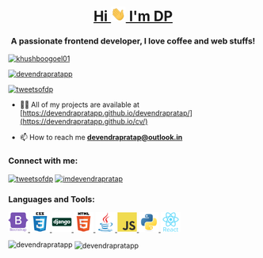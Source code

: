 <h1 align="center"><a href="https://devendrapratapp.github.io/devendrapratap/" rel="nofollow">Hi <img src="https://raw.githubusercontent.com/ABSphreak/ABSphreak/master/gifs/Hi.gif" width="30px" style="max-width:100%;"> I'm DP</a></h1>
<h3 align="center">A passionate frontend developer, I love coffee and web stuffs!</h3>
<p align="left"> <a target="_blank" rel="noopener noreferrer" href="https://camo.githubusercontent.com/5da51502478cbb243eb85bce7104fd5a530bdafee9b943a3b5a607eae972f1ce/68747470733a2f2f6b6f6d617265762e636f6d2f67687076632f3f757365726e616d653d6b68757368626f6f676f656c3031266c6162656c3d50726f66696c65253230766965777326636f6c6f723d313239653030267374796c653d706c6173746963"><img src="https://camo.githubusercontent.com/5da51502478cbb243eb85bce7104fd5a530bdafee9b943a3b5a607eae972f1ce/68747470733a2f2f6b6f6d617265762e636f6d2f67687076632f3f757365726e616d653d6b68757368626f6f676f656c3031266c6162656c3d50726f66696c65253230766965777326636f6c6f723d313239653030267374796c653d706c6173746963" alt="khushboogoel01" data-canonical-src="https://komarev.com/ghpvc/?username=khushboogoel01&amp;label=Profile%20views&amp;color=129e00&amp;style=plastic" style="max-width:100%;"></a> </p>


<p align="left"> <a href="https://github.com/ryo-ma/github-profile-trophy"><img src="https://github-profile-trophy.vercel.app/?username=devendrapratapp" alt="devendrapratapp" /></a> </p>

<p align="left"> <a href="https://twitter.com/tweetsofdp" target="blank"><img src="https://img.shields.io/twitter/follow/tweetsofdp?logo=twitter&style=for-the-badge" alt="tweetsofdp" /></a> </p>

- 👨‍💻 All of my projects are available at [https://devendrapratapp.github.io/devendrapratap/](https://devendrapratapp.github.io/cv/)

- 📫 How to reach me **devendrapratap@outlook.in**

<h3 align="left">Connect with me:</h3>
<p align="left">
<a href="https://linkedin.com/in/devendra-pratap-90b000211" target="_blank"><img align="center" src="https://camo.githubusercontent.com/28bbd2596707954793abeff9eb24d343c1c78b7bf184b90294b4b190c6097a65/68747470733a2f2f63646e2e6a7364656c6976722e6e65742f6e706d2f73696d706c652d69636f6e7340332e302e312f69636f6e732f6c696e6b6564696e2e737667" alt="tweetsofdp" height="30" width="40" data-canonical-src="" style="max-width:100%;"></a>
<a href="https://instagram.com/imdevendrapratap" target="_blank"><img align="center" src="https://camo.githubusercontent.com/aecaf87326884e8b0466bb799265a13fee7586246ebda3e066cb7fad82a1fd23/68747470733a2f2f63646e2e6a7364656c6976722e6e65742f6e706d2f73696d706c652d69636f6e7340332e302e312f69636f6e732f696e7374616772616d2e737667" alt="imdevendrapratap" height="30" width="40" data-canonical-src="https://cdn.jsdelivr.net/npm/simple-icons@3.0.1/icons/instagram.svg" style="max-width:100%;"></a>
</p>

<h3 align="left">Languages and Tools:</h3>
<p align="left"> <a href="https://getbootstrap.com" target="_blank"> <img src="https://raw.githubusercontent.com/devicons/devicon/master/icons/bootstrap/bootstrap-plain-wordmark.svg" alt="bootstrap" width="40" height="40"/> </a> <a href="https://www.w3schools.com/css/" target="_blank"> <img src="https://raw.githubusercontent.com/devicons/devicon/master/icons/css3/css3-original-wordmark.svg" alt="css3" width="40" height="40"/> </a> <a href="https://www.djangoproject.com/" target="_blank"> <img src="https://raw.githubusercontent.com/devicons/devicon/master/icons/django/django-original.svg" alt="django" width="40" height="40"/> </a> <a href="https://www.w3.org/html/" target="_blank"> <img src="https://raw.githubusercontent.com/devicons/devicon/master/icons/html5/html5-original-wordmark.svg" alt="html5" width="40" height="40"/> </a> <a href="https://www.java.com" target="_blank"> <img src="https://raw.githubusercontent.com/devicons/devicon/master/icons/java/java-original.svg" alt="java" width="40" height="40"/> </a> <a href="https://developer.mozilla.org/en-US/docs/Web/JavaScript" target="_blank"> <img src="https://raw.githubusercontent.com/devicons/devicon/master/icons/javascript/javascript-original.svg" alt="javascript" width="40" height="40"/> </a> <a href="https://www.python.org" target="_blank"> <img src="https://raw.githubusercontent.com/devicons/devicon/master/icons/python/python-original.svg" alt="python" width="40" height="40"/> </a> <a href="https://reactjs.org/" target="_blank"> <img src="https://raw.githubusercontent.com/devicons/devicon/master/icons/react/react-original-wordmark.svg" alt="react" width="40" height="40"/> </a> </p>

<p><img align="left" src="https://github-readme-stats.vercel.app/api/top-langs?username=devendrapratapp&show_icons=true&locale=en&layout=compact" alt="devendrapratapp" /></p>

<p>&nbsp;<img align="center" src="https://github-readme-stats.vercel.app/api?username=devendrapratapp&show_icons=true&locale=en" alt="devendrapratapp" /></p>
